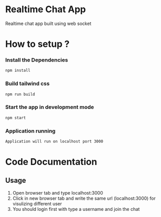 # Realtime Chat App

Realtime chat app built using web socket

# How to setup ?

### Install the Dependencies

```bash
npm install
```

### Build tailwind css 
```bash
npm run build
```

### Start the app in development mode

```bash
npm start
```

### Application running

```bash
Application will run on localhost port 3000
```
# Code Documentation
## Usage
1. Open browser tab and type localhost:3000
2. Click in new browser tab and write the same url (localhost:3000) for visulizing different user
3. You should login first with type a username and join the chat
